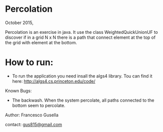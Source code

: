 # Percolation

October 2015,

Percolation is an exercise in java. It use the class WeightedQuickUnionUF to discover if in a grid N x N there is a path that connect element at the top of the grid with element at the bottom.

# How to run:
- To run the application you need insall the algs4 library. Tou can find it here: http://algs4.cs.princeton.edu/code/


Known Bugs:
- The backwash. When the system percolate, all paths connected to the bottom seem to percolate.

Author: Francesco Gusella

contact: gus815@gmail.com
